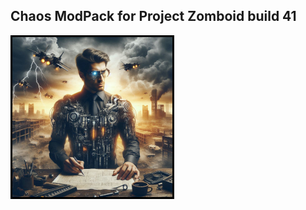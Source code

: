 ## Chaos ModPack for Project Zomboid build 41


  <div style="border:3px solid black;width:256px;height:256px;">
    <a href="https://github.com/thauanb/chaosQOL/tree/main/Chaos%20QOL%20-%20The%20Enginner"><img src="https://raw.githubusercontent.com/thauanb/chaosQOL/main/Chaos%20QOL%20-%20The%20Enginner/preview.png" alt="Chaos"></a>
  </div>

